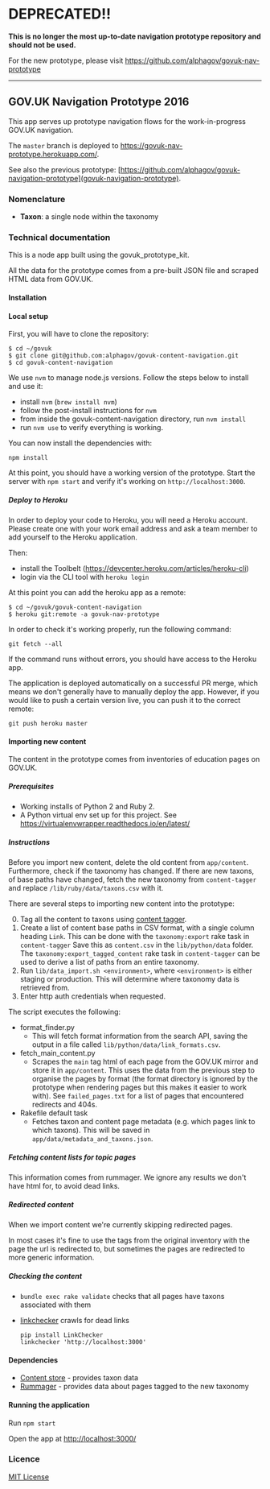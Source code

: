 # DEPRECATED!!

**This is no longer the most up-to-date navigation prototype repository and should
not be used.**

For the new prototype, please visit
https://github.com/alphagov/govuk-nav-prototype

---

## GOV.UK Navigation Prototype 2016

This app serves up prototype navigation flows for the work-in-progress GOV.UK
navigation.

The `master` branch is deployed to https://govuk-nav-prototype.herokuapp.com/.

See also the previous prototype:
[https://github.com/alphagov/govuk-navigation-prototype](govuk-navigation-prototype).

### Nomenclature

- **Taxon**: a single node within the taxonomy

### Technical documentation

This is a node app built using the govuk_prototype_kit.

All the data for the prototype comes from a pre-built JSON file and scraped
HTML data from GOV.UK.

#### Installation

#### Local setup

First, you will have to clone the repository:

```
$ cd ~/govuk
$ git clone git@github.com:alphagov/govuk-content-navigation.git
$ cd govuk-content-navigation
```

We use `nvm` to manage node.js versions. Follow the steps below to install and
use it:

- install `nvm` (`brew install nvm`)
- follow the post-install instructions for `nvm`
- from inside the govuk-content-navigation directory, run `nvm install`
- run `nvm use` to verify everything is working.

You can now install the dependencies with:

```
npm install
```

At this point, you should have a working version of the prototype. Start the
server with `npm start` and verify it's working on `http://localhost:3000`.

##### Deploy to Heroku

In order to deploy your code to Heroku, you will need a Heroku account. Please
create one with your work email address and ask a team member to add yourself to
the Heroku application.

Then:

- install the Toolbelt (https://devcenter.heroku.com/articles/heroku-cli)
- login via the CLI tool with `heroku login`

At this point you can add the heroku app as a remote:

```
$ cd ~/govuk/govuk-content-navigation
$ heroku git:remote -a govuk-nav-prototype
```

In order to check it's working properly, run the following command:

```
git fetch --all
```

If the command runs without errors, you should have access to the Heroku app.

The application is deployed automatically on a successful PR merge, which means
we don't generally have to manually deploy the app. However, if you would like
to push a certain version live, you can push it to the correct remote:

```
git push heroku master
```

#### Importing new content

The content in the prototype comes from inventories of education pages on
GOV.UK.

##### Prerequisites

  - Working installs of Python 2 and Ruby 2.
  - A Python virtual env set up for this project. See
    https://virtualenvwrapper.readthedocs.io/en/latest/


##### Instructions

Before you import new content, delete the old content from `app/content`.
Furthermore, check if the taxonomy has changed. If there are new taxons, of base
paths have changed, fetch the new taxonomy from `content-tagger` and replace
`/lib/ruby/data/taxons.csv` with it.

There are several steps to importing new content into the prototype:

0. Tag all the content to taxons using [content
   tagger](https://github.com/alphagov/content-tagger).
0. Create a list of content base paths in CSV format, with a single column
   heading `Link`. This can be done with the `taxonomy:export` rake task in
   `content-tagger` Save this as `content.csv` in the `lib/python/data` folder.
   The `taxonomy:export_tagged_content` rake task in `content-tagger` can be used
   to derive a list of paths from an entire taxonomy.
0. Run `lib/data_import.sh <environment>`, where `<environment>` is either
   staging or production. This will determine where taxonomy data is retrieved
   from.
0. Enter http auth credentials when requested.

The script executes the following:

* format_finder.py
    * This will fetch format information from the search API, saving the output
      in a file called `lib/python/data/link_formats.csv`.
* fetch_main_content.py
    * Scrapes the `main` tag html of each page from the GOV.UK mirror and store
      it in `app/content`.  This uses the data from the previous step to organise
      the pages by format (the format directory is ignored by the prototype when
      rendering pages but this makes it easier to work with). See
      `failed_pages.txt` for a list of pages that encountered redirects and 404s.
* Rakefile default task
    * Fetches taxon and content page metadata (e.g. which pages link to which
      taxons). This will be saved in `app/data/metadata_and_taxons.json`.

##### Fetching content lists for topic pages

This information comes from rummager. We ignore any results we don't have html
for, to avoid dead links.

##### Redirected content

When we import content we're currently skipping redirected pages.

In most cases it's fine to use the tags from the original inventory with the
page the url is redirected to, but sometimes the pages are redirected to more
generic information.

##### Checking the content

- `bundle exec rake validate` checks that all pages have taxons associated with
  them
- [linkchecker](https://github.com/wummel/linkchecker) crawls for dead links

  ```
  pip install LinkChecker
  linkchecker 'http://localhost:3000'
  ```

#### Dependencies

- [Content store](https://github.com/alphagov/content-store) - provides taxon
  data
- [Rummager](https://github.com/alphagov/rummager) - provides data about pages
  tagged to the new taxonomy

#### Running the application

Run `npm start`

Open the app at [http://localhost:3000/](http://localhost:3000/)

### Licence

[MIT License](LICENCE)
